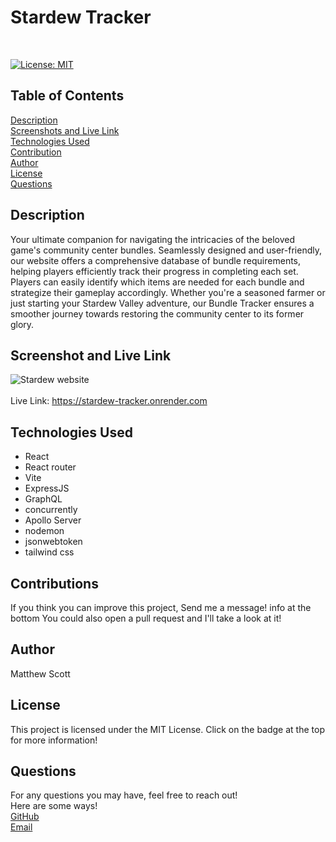 # Stardew Tracker

<br>

[![License: MIT](https://img.shields.io/badge/License-MIT-yellow.svg)](https://opensource.org/licenses/MIT)

## Table of Contents
[Description](#Description) <br>
[Screenshots and Live Link](#LRaS) <br>
[Technologies Used](#Technologies) <br>
[Contribution](#Contribution) <br>
[Author](#Author) <br>
[License](#License) <br>
[Questions](#Questions) <br>

## Description <a name="Description"></a>
Your ultimate companion for navigating the intricacies of the beloved game's community center bundles. Seamlessly designed and user-friendly, our website offers a comprehensive database of bundle requirements, helping players efficiently track their progress in completing each set. Players can easily identify which items are needed for each bundle and strategize their gameplay accordingly. Whether you're a seasoned farmer or just starting your Stardew Valley adventure, our Bundle Tracker ensures a smoother journey towards restoring the community center to its former glory.

## Screenshot and Live Link <a name="LRaS"></a>
<img src="https://imgur.com/R7gA3Jv.png" alt="Stardew website" /> <br> <br>
Live Link: https://stardew-tracker.onrender.com

## Technologies Used <a name="Technologies"></a>
<ul>
  <li>React</li>
  <li>React router</li>
  <li>Vite</li>
  <li>ExpressJS</li>
  <li>GraphQL</li>
  <li>concurrently</li>
  <li>Apollo Server</li>
  <li>nodemon</li>
  <li>jsonwebtoken</li>
  <li>tailwind css</li>
</ul>


## Contributions <a name="Contribution"></a>
If you think you can improve this project, Send me a message! info at the bottom
You could also open a pull request and I'll take a look at it!

## Author <a name="Author"></a>
Matthew Scott

## License <a name="License"></a>
This project is licensed under the MIT License. Click on the badge at the top for more information!

## Questions <a name="Questions"></a>
For any questions you may have, feel free to reach out! <br>
Here are some ways! <br>
<a href="https://github.com/MScott-Dev" alt="GitHub">GitHub</a> <br>
<a href="mailto:MScott0199@gmail.com">Email</a>
